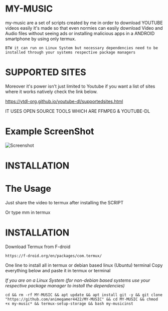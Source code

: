 # MY-MUSIC
my-music are a set of scripts created by me in order to download YOUTUBE videos easily it's made so that even normies can easily download Video and Audio files without seeing ads or installing malicious apps in a ANDROID smartphone by using only termux.

`BTW it can run on Linux System but necessary dependencies need to be installed through your systems respective package managers`

# SUPPORTED SITES

Moreover it's power isn't just limited to Youtube if you want a list of sites where it works natively check the link below.

https://ytdl-org.github.io/youtube-dl/supportedsites.html

IT USES OPEN SOURCE TOOLS WHICH ARE FFMPEG & YOUTUBE-DL

# Example ScreenShot
![Screenshot](https://raw.githubusercontent.com/animegamer4422/MY-MUSIC/master/TERMUX%20MY-MUSIC.jpg)

# INSTALLATION

# The Usage 

Just share the video to termux after installing the SCRIPT

Or type mm in termux

# INSTALLATION

Download Termux from F-droid

`https://f-droid.org/en/packages/com.termux/`

One line to install all in termux or debian based linux (Ubuntu) terminal
Copy everything below and paste it in termux or terminal

*If you are on a Linux System (for non-debian based systems use your respective package manager to install the dependencies)*


```
cd && rm -rf MY-MUSIC && apt update && apt install git -y && git clone "https://github.com/animegamer4422/MY-MUSIC" && cd MY-MUSIC && chmod +x my-music* && termux-setup-storage && bash my-musicinst
